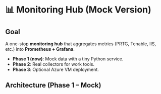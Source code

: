 # 📊 Monitoring Hub (Mock Version)

## Goal
A one-stop **monitoring hub** that aggregates metrics (PRTG, Tenable, IIS, etc.) into **Prometheus + Grafana**.

- **Phase 1 (now)**: Mock data with a tiny Python service.
- **Phase 2**: Real collectors for work tools.
- **Phase 3**: Optional Azure VM deployment.

## Architecture (Phase 1 – Mock)
